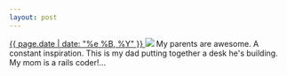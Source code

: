 ```yaml
---
layout: post
---
```


<p>
  <a href="/314">
    <time>{{ page.date | date: "%e %B, %Y" }}</time>
  </a>
  <a href="/314"><img src="{{ site.assets_url }}/314.jpg"/></a>
  <span>My parents are awesome. A constant inspiration. This is my dad putting together a desk he's building. My mom is a rails coder!...</span>
</p>
